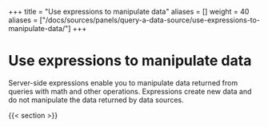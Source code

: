 +++
title = "Use expressions to manipulate data"
aliases = []
weight = 40
aliases = ["/docs/sources/panels/query-a-data-source/use-expressions-to-manipulate-data/"]
+++

# Use expressions to manipulate data

Server-side expressions enable you to manipulate data returned from queries with math and other operations. Expressions create new data and do not manipulate the data returned by data sources.

{{< section >}}
